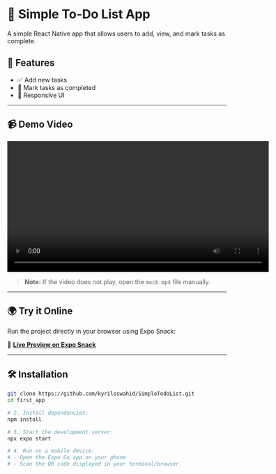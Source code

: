 # 📝 Simple To-Do List App

A simple React Native app that allows users to add, view, and mark tasks as complete.

## 🚀 Features
- ✅ Add new tasks
- 🔄 Mark tasks as completed
- 📱 Responsive UI

---

## 📹 Demo Video

<video width="600" controls>
  <source src="mock.mp4" type="video/mp4">
  Your browser does not support the video tag.
</video>

> **Note:** If the video does not play, open the `mock.mp4` file manually.

---

## 🌍 Try it Online

Run the project directly in your browser using Expo Snack:

🔗 **[Live Preview on Expo Snack](https://snack.expo.dev/YOUR_SNACK_LINK)**

---

## 🛠 Installation

```sh
git clone https://github.com/kyriloswahid/SimpleTodoList.git
cd first_app

# 2. Install dependencies:
npm install

# 3. Start the development server:
npx expo start

# 4. Run on a mobile device:
# - Open the Expo Go app on your phone
# - Scan the QR code displayed in your terminal/browser

